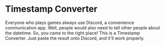 # Timestamp Converter
Everyone who plays games always use Discord, a convenience communication app. Well, people would also need to tell other people about the datetime. So, you came to the right place! This is a Timestamp Converter. Just paste the result onto Discord, and it'll work properly.
